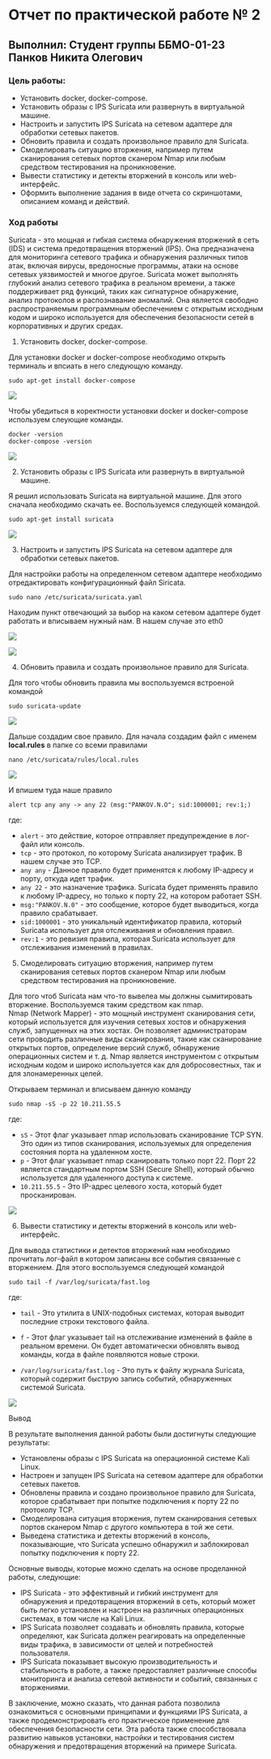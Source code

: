 # Отчет по практической работе № 2
## Выполнил: Студент группы ББМО-01-23 Панков Никита Олегович

### Цель работы:
  - Установить docker, docker-compose.
  - Установить образы с IPS Suricata или развернуть в виртуальной машине.
  - Настроить и запустить IPS Suricata на сетевом адаптере для обработки сетевых пакетов.
  - Обновить правила и создать произвольное правило для Suricata.
  - Смоделировать ситуацию вторжения, например путем сканирования сетевых портов сканером Nmap или любым средством тестирования на проникновение.
  - Вывести статистику и детекты вторжений в консоль или web-интерфейс.
  - Оформить выполнение задания в виде отчета со скриншотами, описанием команд и действий.

### Ход работы

Suricata - это мощная и гибкая система обнаружения вторжений в сеть (IDS) и система предотвращения вторжений (IPS). Она предназначена для мониторинга сетевого трафика и обнаружения различных типов атак, включая вирусы, вредоносные программы, атаки на основе сетевых уязвимостей и многое другое. Suricata может выполнять глубокий анализ сетевого трафика в реальном времени, а также поддерживает ряд функций, таких как сигнатурное обнаружение, анализ протоколов и распознавание аномалий. Она является свободно распространяемым программным обеспечением с открытым исходным кодом и широко используется для обеспечения безопасности сетей в корпоративных и других средах.   

  1) Установить docker, docker-compose.

Для установки docker и docker-compose необходимо открыть терминаль и впсиать в него следующую команду.  

    sudo apt-get install docker-compose

![](https://i.imgur.com/mdkdlyO.png)  

Чтобы убедиться в коректности установки docker и docker-compose используем слеующие команды.  

    docker -version  
    docker-compose -version  
![](https://i.imgur.com/5OKeSA8.png)

  2) Установить образы с IPS Suricata или развернуть в виртуальной машине.

Я решил использовать Suricata на виртуальной машине. Для этого сначала необходимо скачать ее. Воспользуемся следующей командой.  

    sudo apt-get install suricata  

  ![](https://i.imgur.com/1fbi7zx.png)

  3) Настроить и запустить IPS Suricata на сетевом адаптере для обработки сетевых пакетов.

Для настройки работы на определенном сетевом адаптере необходимо отредактировать конфигурационный файл Siricata.

    sudo nano /etc/suricata/suricata.yaml  

  Находим пункт отвечающий за выбор на каком сетевом адаптере будет работать и вписываем нужный нам. В нашем случае это eth0

  ![](https://i.imgur.com/lxiriD4.png)  
  
  ![](https://i.imgur.com/QJZIpXi.png)

  4) Обновить правила и создать произвольное правило для Suricata.

Для того чтобы обновить правила мы воспользуемся встроеной командой  

    sudo suricata-update  
  ![](https://i.imgur.com/FGn54ws.png)

Дальше создадим свое правило. Для начала создадим файл с именем **local.rules** в папке со всеми правилами  

    nano /etc/suricata/rules/local.rules  

![](https://i.imgur.com/xbDV6vd.png)  


И впишем туда наше правило  

    alert tcp any any -> any 22 (msg:"PANKOV.N.O"; sid:1000001; rev:1;)  
  где:  
- `alert` - это действие, которое отправляет предупреждение в лог-файл или консоль.
- `tcp` - это протокол, по которому Suricata анализирует трафик. В нашем случае это TCP.
- `any any` - Данное правило будет применятся к любому IP-адресу и порту, откуда идет трафик.
- `any 22` - это назначение трафика. Suricata будет применять правило к любому IP-адресу, но только к порту 22, на котором работает SSH.
- `msg:"PANKOV.N.0"` - это сообщение, которое будет выводиться, когда правило срабатывает.
- `sid:1000001` - это уникальный идентификатор правила, который Suricata использует для отслеживания и обновления правил.
- `rev:1` - это ревизия правила, которая Suricata использует для отслеживания изменений в правилах.  

5)   Смоделировать ситуацию вторжения, например путем сканирования сетевых портов сканером Nmap или любым средством тестирования на проникновение.

Для того чтоб Suricata нам что-то вывелеа мы должны сымитировать вторжение. Воспользуемся таким средством как nmap.  
Nmap (Network Mapper) - это мощный инструмент сканирования сети, который используется для изучения сетевых хостов и обнаружения служб, запущенных на этих хостах. Он позволяет администраторам сети проводить различные виды сканирования, такие как сканирование открытых портов, определение версий служб, обнаружение операционных систем и т. д. Nmap является инструментом с открытым исходным кодом и широко используется как для добросовестных, так и для злонамеренных целей.

Открываем терминал и вписываем данную команду  

    sudo nmap -sS -p 22 10.211.55.5  

где:
- `sS` - Этот флаг указывает nmap использовать сканирование TCP SYN. Это один из типов сканирования, используемых для определения состояния порта на удаленном хосте.
- `p` - Этот флаг указывает nmap сканировать только порт 22. Порт 22 является стандартным портом SSH (Secure Shell), который обычно используется для удаленного доступа к системе.
- `10.211.55.5` - Это IP-адрес целевого хоста, который будет просканирован.

![](https://i.imgur.com/ITQN9br.png)

6) Вывести статистику и детекты вторжений в консоль или web-интерфейс.

Для вывода статистики и детектов вторжений нам необходимо прочитать лог-файл в котором записаны все события связанные с вторжением. Для этого воспользуемся следующей командой  

    sudo tail -f /var/log/suricata/fast.log  

где:
- `tail` -  Это утилита в UNIX-подобных системах, которая выводит последние строки текстового файла.

- `f` - Этот флаг указывает tail на отслеживание изменений в файле в реальном времени. Он будет автоматически обновлять вывод команды, когда в файле появляются новые строки.

- `/var/log/suricata/fast.log` - Это путь к файлу журнала Suricata, который содержит быструю запись событий, обнаруженных системой Suricata.

![](https://i.imgur.com/xalhVZ1.png)

Вывод

В результате выполнения данной работы были достигнуты следующие результаты:

- Установлены образы с IPS Suricata на операционной системе Kali Linux.
- Настроен и запущен IPS Suricata на сетевом адаптере для обработки сетевых пакетов.
- Обновлены правила и создано произвольное правило для Suricata, которое срабатывает при попытке подключения к порту 22 по протоколу TCP.
- Смоделирована ситуация вторжения, путем сканирования сетевых портов сканером Nmap с другого компьютера в той же сети.
- Выведена статистика и детекты вторжений в консоль, показывающие, что Suricata успешно обнаружил и заблокировал попытку подключения к порту 22.

Основные выводы, которые можно сделать на основе проделанной работы, следующие:

- IPS Suricata - это эффективный и гибкий инструмент для обнаружения и предотвращения вторжений в сеть, который может быть легко установлен и настроен на различных операционных системах, в том числе на Kali Linux.
- IPS Suricata позволяет создавать и обновлять правила, которые определяют, как Suricata должен реагировать на определенные виды трафика, в зависимости от целей и потребностей пользователя.
- IPS Suricata показывает высокую производительность и стабильность в работе, а также предоставляет различные способы мониторинга и анализа сетевой активности и событий, связанных с вторжениями.

В заключение, можно сказать, что данная работа позволила ознакомиться с основными принципами и функциями IPS Suricata, а также продемонстрировать его практическое применение для обеспечения безопасности сети. Эта работа также способствовала развитию навыков установки, настройки и тестирования систем обнаружения и предотвращения вторжений на примере Suricata.

     
